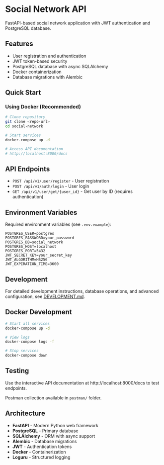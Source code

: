 # Social Network API

FastAPI-based social network application with JWT authentication and PostgreSQL database.

## Features
- User registration and authentication
- JWT token-based security
- PostgreSQL database with async SQLAlchemy
- Docker containerization
- Database migrations with Alembic

## Quick Start

### Using Docker (Recommended)
```bash
# Clone repository
git clone <repo-url>
cd social-network

# Start services
docker-compose up -d

# Access API documentation
# http://localhost:8000/docs
```

## API Endpoints
- `POST /api/v1/user/register` - User registration
- `POST /api/v1/auth/login` - User login
- `GET /api/v1/user/get/{user_id}` - Get user by ID (requires authentication)

## Environment Variables
Required environment variables (see `.env.example`):
```env
POSTGRES_USER=postgres
POSTGRES_PASSWORD=your_password
POSTGRES_DB=social_network
POSTGRES_HOST=localhost
POSTGRES_PORT=5432
JWT_SECRET_KEY=your_secret_key
JWT_ALGORITHM=HS256
JWT_EXPIRATION_TIME=3600
```

## Development
For detailed development instructions, database operations, and advanced configuration, see [DEVELOPMENT.md](DEVELOPMENT.md).

## Docker Development
```bash
# Start all services
docker-compose up -d

# View logs
docker-compose logs -f

# Stop services
docker-compose down
```

## Testing
Use the interactive API documentation at http://localhost:8000/docs to test endpoints.

Postman collection available in `postman/` folder.

## Architecture
- **FastAPI** - Modern Python web framework
- **PostgreSQL** - Primary database
- **SQLAlchemy** - ORM with async support
- **Alembic** - Database migrations
- **JWT** - Authentication tokens
- **Docker** - Containerization
- **Loguru** - Structured logging





